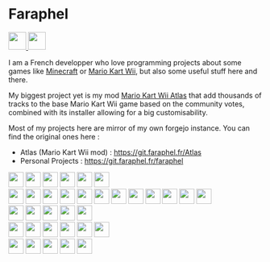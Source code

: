 # Faraphel

<div align="left">
  
  <a href="https://matrix.to/#/@faraphel:faraphel.fr" target="_blank">
    <img src="https://img.shields.io/static/v1?message=Matrix&logo=matrix&label=&color=000000&logoColor=white&labelColor=&style=for-the-badge" height="35" />
  </a>
  
  <a href="https://discordapp.com/users/216179546427359232" target="_blank">
    <img src="https://img.shields.io/static/v1?message=Discord&logo=discord&label=&color=7289da&logoColor=white&labelColor=&style=for-the-badge" height="35" />
  </a>
  
</div>

I am a French developper who love programming projects about some games like [Minecraft](https://www.minecraft.net/) 
or [Mario Kart Wii](https://fr.wikipedia.org/wiki/Mario_Kart_Wii), but also some useful stuff here and there.

My biggest project yet is my mod [Mario Kart Wii Atlas](https://atlas.faraphel.fr/) that add thousands of tracks to 
the base Mario Kart Wii game based on the community votes, combined with its installer allowing for a big customisability.

Most of my projects here are mirror of my own forgejo instance. You can find the original ones here : 
- Atlas (Mario Kart Wii mod) : https://git.faraphel.fr/Atlas
- Personal Projects : https://git.faraphel.fr/faraphel

<div align="left">

  <img src="https://cdn.jsdelivr.net/gh/devicons/devicon/icons/clion/clion-original.svg" height="30" />
  <img src="https://cdn.jsdelivr.net/gh/devicons/devicon/icons/intellij/intellij-original.svg" height="30" />
  <img src="https://cdn.jsdelivr.net/gh/devicons/devicon/icons/pycharm/pycharm-original.svg" height="30" />
  <img src="https://cdn.jsdelivr.net/gh/devicons/devicon/icons/androidstudio/androidstudio-original.svg" height="30" />
  <img src="https://cdn.jsdelivr.net/gh/devicons/devicon/icons/vscode/vscode-original.svg" height="30" />
  <img src="https://cdn.jsdelivr.net/gh/devicons/devicon/icons/git/git-original.svg" height="30" />

</div>

<div align="left">
  
  <img src="https://cdn.jsdelivr.net/gh/devicons/devicon/icons/python/python-original.svg" height="30" />
  <img src="https://cdn.jsdelivr.net/gh/devicons/devicon/icons/cplusplus/cplusplus-original.svg" height="30" />
  <img src="https://cdn.jsdelivr.net/gh/devicons/devicon/icons/c/c-original.svg" height="30" />
  <img src="https://cdn.jsdelivr.net/gh/devicons/devicon/icons/kotlin/kotlin-original.svg" height="30" />
  <img src="https://cdn.jsdelivr.net/gh/devicons/devicon/icons/lua/lua-original.svg" height="30" />
  <img src="https://cdn.jsdelivr.net/gh/devicons/devicon/icons/typescript/typescript-original.svg" height="30" />
  <img src="https://cdn.jsdelivr.net/gh/devicons/devicon/icons/javascript/javascript-original.svg" height="30" />
  <img src="https://cdn.jsdelivr.net/gh/devicons/devicon/icons/cmake/cmake-original.svg" height="30" />
  <img src="https://cdn.jsdelivr.net/gh/devicons/devicon/icons/java/java-original.svg" height="30" />
  <img src="https://cdn.jsdelivr.net/gh/devicons/devicon/icons/bash/bash-original.svg" height="30" />
  <img src="https://cdn.jsdelivr.net/gh/devicons/devicon/icons/visualbasic/visualbasic-original.svg" height="30" />
  <img src="https://cdn.jsdelivr.net/gh/devicons/devicon/icons/php/php-original.svg" height="30" />
  
</div>

<div align="left">
  
  <img src="https://cdn.jsdelivr.net/gh/devicons/devicon/icons/markdown/markdown-original.svg" height="30" />
  <img src="https://cdn.jsdelivr.net/gh/devicons/devicon/icons/latex/latex-original.svg" height="30" />
  <img src="https://cdn.jsdelivr.net/gh/devicons/devicon/icons/html5/html5-original.svg" height="30" />
  <img src="https://cdn.jsdelivr.net/gh/devicons/devicon/icons/jupyter/jupyter-original.svg" height="30" />
  <img src="https://cdn.jsdelivr.net/gh/devicons/devicon/icons/css3/css3-original.svg" height="30" />

</div>
  
<div align="left">
  
  <img src="https://cdn.jsdelivr.net/gh/devicons/devicon/icons/docker/docker-original.svg" height="30" />
  <img src="https://cdn.jsdelivr.net/gh/devicons/devicon/icons/debian/debian-original.svg" height="30" />
  <img src="https://cdn.jsdelivr.net/gh/devicons/devicon/icons/fedora/fedora-original.svg" height="30" />
  <img src="https://cdn.jsdelivr.net/gh/devicons/devicon/icons/android/android-original.svg" height="30" />
  <img src="https://cdn.jsdelivr.net/gh/devicons/devicon/icons/raspberrypi/raspberrypi-original.svg" height="30" />
  <img src="https://cdn.jsdelivr.net/gh/devicons/devicon/icons/windows11/windows11-original.svg" height="30" />

</div>

<div align="left">

  <img src="https://cdn.jsdelivr.net/gh/devicons/devicon/icons/postgresql/postgresql-original.svg" height="30" />
  <img src="https://cdn.jsdelivr.net/gh/devicons/devicon/icons/nginx/nginx-original.svg" height="30" />
  <img src="https://cdn.jsdelivr.net/gh/devicons/devicon/icons/redis/redis-original.svg" height="30" />
  <img src="https://cdn.jsdelivr.net/gh/devicons/devicon/icons/portainer/portainer-original.svg" height="30" />
  <img src="https://cdn.jsdelivr.net/gh/devicons/devicon/icons/jenkins/jenkins-original.svg" height="30" />
  
</div>

